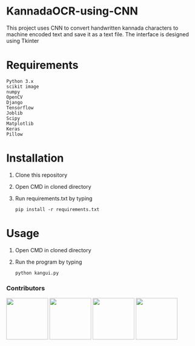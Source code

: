 # KannadaOCR-using-CNN
This project uses CNN to convert handwritten kannada characters to machine encoded text and save it as a text file.
The interface is designed using Tkinter 

# Requirements
```
Python 3.x
scikit image
numpy
OpenCV
Django
Tensorflow
Joblib
Scipy
Matplotlib
Keras
Pillow
```
# Installation

1. Clone this repository
2. Open CMD in cloned directory
3. Run requirements.txt by typing 

   `pip install -r requirements.txt`

# Usage

1. Open CMD in cloned directory
2. Run the program by typing

   `python kangui.py`


### Contributors

<p float="left">
  <a href="https://github.com/kaushikkateel"><img src="https://avatars3.githubusercontent.com/u/49521970?s=400&v=4" width="110" height="110" /></a>
  <a href="https://github.com/gavindsz"><img src="https://avatars2.githubusercontent.com/u/50611092?s=460&v=4" width="110" height="110" /></a>
  <a href="https://github.com/SiddanthNayak"><img src="https://avatars2.githubusercontent.com/u/50180339?s=460&u=436ba4f542cd06a929cb2a55e8c449cda3797100&v=4" width="110" height="110" /></a>
  <a href="https://github.com/dushyanthprabhu"><img src="https://avatars3.githubusercontent.com/u/52596301?s=400&v=4" width="110" height="110" /></a>
</p>
